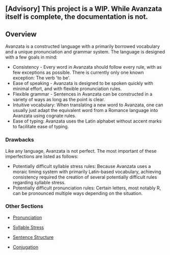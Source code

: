 ## [Advisory] This project is a WIP. While Avanzata itself is complete, the documentation is not.

## Overview  
Avanzata is a constructed language with a primarily borrowed vocabulary and a unique pronunciation and grammar system. The language is designed with a few goals in mind:

- Consistency \- Every word in Avanzata should follow every rule, with as few exceptions as possible. There is currently only one known exception: The verb 'to be'.
- Ease of speaking \- Avanzata is designed to be spoken quickly with minimal effort, and with flexible pronunciation rules.  
- Flexible grammar \- Sentences in Avanzata can be constructed in a variety of ways as long as the point is clear.  
- Intuitive vocabulary: When translating a new word to Avanzata, one can usually just adapt the equivalent word from a Romance language into Avanzata using cognate rules.  
- Ease of typing: Avanzata uses the Latin alphabet without accent marks to facilitate ease of typing.

### Drawbacks  
Like any language, Avanzata is not perfect. The most important of these imperfections are listed as follows:

- Potentially difficult syllable stress rules: Because Avanzata uses a moraic timing system with primarily Latin-based vocabulary, achieving consistency required the creation of several potentially difficult rules regarding syllable stress.  
- Potentially difficult pronunciation rules: Certain letters, most notably R, can be pronounced multiple ways depending on the situation.

### Other Sections
- [Pronunciation](Pronunciation.md)

- [Syllable Stress](Syllable_Stress.md)

- [Sentence Structure](Sentence_Structure.md)

- [Conjugation](Conjugation.md)

